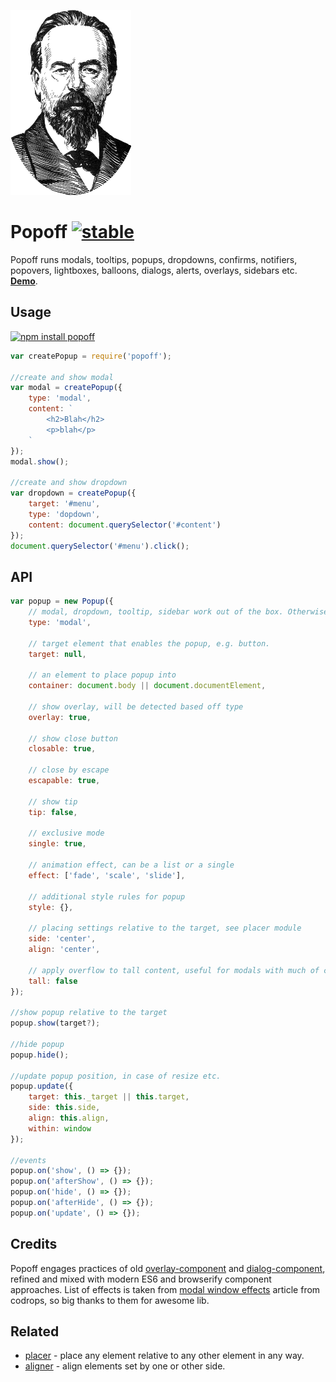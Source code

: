 [![Popov](https://raw.githubusercontent.com/dfcreative/popoff/gh-pages/popoff.png "Popov")](https://en.wikipedia.org/wiki/Alexander_Stepanovich_Popov)

# Popoff [![stable](http://badges.github.io/stability-badges/dist/stable.svg)](http://github.com/badges/stability-badges)

Popoff runs modals, tooltips, popups, dropdowns, confirms, notifiers, popovers, lightboxes, balloons, dialogs, alerts, overlays, sidebars etc. **[Demo](http://dfcreative.github.io/popoff/)**.

## Usage

[![npm install popoff](https://nodei.co/npm/popoff.png?mini=true)](https://npmjs.org/package/popoff/)


```js
var createPopup = require('popoff');

//create and show modal
var modal = createPopup({
	type: 'modal',
	content: `
		<h2>Blah</h2>
		<p>blah</p>
	`
});
modal.show();

//create and show dropdown
var dropdown = createPopup({
	target: '#menu',
	type: 'dopdown',
	content: document.querySelector('#content')
});
document.querySelector('#menu').click();
```

## API

```js
var popup = new Popup({
	// modal, dropdown, tooltip, sidebar work out of the box. Otherwise define custom options below.
	type: 'modal',

	// target element that enables the popup, e.g. button.
	target: null,

	// an element to place popup into
	container: document.body || document.documentElement,

	// show overlay, will be detected based off type
	overlay: true,

	// show close button
	closable: true,

	// close by escape
	escapable: true,

	// show tip
	tip: false,

	// exclusive mode
	single: true,

	// animation effect, can be a list or a single
	effect: ['fade', 'scale', 'slide'],

	// additional style rules for popup
	style: {},

	// placing settings relative to the target, see placer module
	side: 'center',
	align: 'center',

	// apply overflow to tall content, useful for modals with much of content
	tall: false
});

//show popup relative to the target
popup.show(target?);

//hide popup
popup.hide();

//update popup position, in case of resize etc.
popup.update({
	target: this._target || this.target,
	side: this.side,
	align: this.align,
	within: window
});

//events
popup.on('show', () => {});
popup.on('afterShow', () => {});
popup.on('hide', () => {});
popup.on('afterHide', () => {});
popup.on('update', () => {});
```

## Credits

Popoff engages practices of old [overlay-component](https://github.com/component/ovelay) and [dialog-component](https://github.com/component/dialog), refined and mixed with modern ES6 and browserify component approaches.
List of effects is taken from [modal window effects](https://github.com/codrops/ModalWindowEffects) article from codrops, so big thanks to them for awesome lib.

## Related

* [placer](https://github.com/dfcreative/placer) - place any element relative to any other element in any way.
* [aligner](https://github.com/dfcreative/aligner) - align elements set by one or other side.
